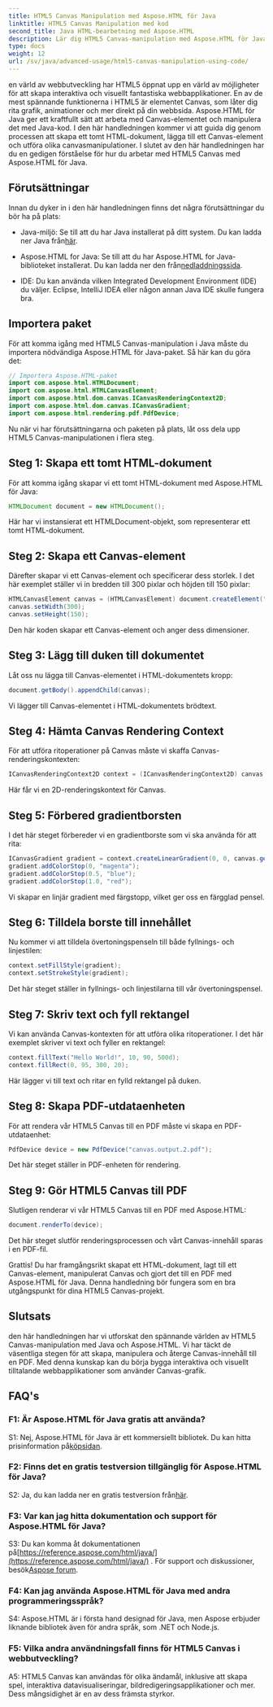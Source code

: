 ```yaml
---
title: HTML5 Canvas Manipulation med Aspose.HTML för Java
linktitle: HTML5 Canvas Manipulation med kod
second_title: Java HTML-bearbetning med Aspose.HTML
description: Lär dig HTML5 Canvas-manipulation med Aspose.HTML för Java. Skapa interaktiv grafik med steg-för-steg-vägledning.
type: docs
weight: 12
url: /sv/java/advanced-usage/html5-canvas-manipulation-using-code/
---
```

en värld av webbutveckling har HTML5 öppnat upp en värld av möjligheter för att skapa interaktiva och visuellt fantastiska webbapplikationer. En av de mest spännande funktionerna i HTML5 är elementet Canvas, som låter dig rita grafik, animationer och mer direkt på din webbsida. Aspose.HTML för Java ger ett kraftfullt sätt att arbeta med Canvas-elementet och manipulera det med Java-kod. I den här handledningen kommer vi att guida dig genom processen att skapa ett tomt HTML-dokument, lägga till ett Canvas-element och utföra olika canvasmanipulationer. I slutet av den här handledningen har du en gedigen förståelse för hur du arbetar med HTML5 Canvas med Aspose.HTML för Java.

## Förutsättningar

Innan du dyker in i den här handledningen finns det några förutsättningar du bör ha på plats:

-  Java-miljö: Se till att du har Java installerat på ditt system. Du kan ladda ner Java från[här](https://www.java.com/download/).

-  Aspose.HTML for Java: Se till att du har Aspose.HTML for Java-biblioteket installerat. Du kan ladda ner den från[nedladdningssida](https://releases.aspose.com/html/java/).

- IDE: Du kan använda vilken Integrated Development Environment (IDE) du väljer. Eclipse, IntelliJ IDEA eller någon annan Java IDE skulle fungera bra.

## Importera paket

För att komma igång med HTML5 Canvas-manipulation i Java måste du importera nödvändiga Aspose.HTML för Java-paket. Så här kan du göra det:

```java
// Importera Aspose.HTML-paket
import com.aspose.html.HTMLDocument;
import com.aspose.html.HTMLCanvasElement;
import com.aspose.html.dom.canvas.ICanvasRenderingContext2D;
import com.aspose.html.dom.canvas.ICanvasGradient;
import com.aspose.html.rendering.pdf.PdfDevice;
```

Nu när vi har förutsättningarna och paketen på plats, låt oss dela upp HTML5 Canvas-manipulationen i flera steg.

## Steg 1: Skapa ett tomt HTML-dokument

För att komma igång skapar vi ett tomt HTML-dokument med Aspose.HTML för Java:

```java
HTMLDocument document = new HTMLDocument();
```

Här har vi instansierat ett HTMLDocument-objekt, som representerar ett tomt HTML-dokument.

## Steg 2: Skapa ett Canvas-element

Därefter skapar vi ett Canvas-element och specificerar dess storlek. I det här exemplet ställer vi in bredden till 300 pixlar och höjden till 150 pixlar:

```java
HTMLCanvasElement canvas = (HTMLCanvasElement) document.createElement("canvas");
canvas.setWidth(300);
canvas.setHeight(150);
```

Den här koden skapar ett Canvas-element och anger dess dimensioner.

## Steg 3: Lägg till duken till dokumentet

Låt oss nu lägga till Canvas-elementet i HTML-dokumentets kropp:

```java
document.getBody().appendChild(canvas);
```

Vi lägger till Canvas-elementet i HTML-dokumentets brödtext.

## Steg 4: Hämta Canvas Rendering Context

För att utföra ritoperationer på Canvas måste vi skaffa Canvas-renderingskontexten:

```java
ICanvasRenderingContext2D context = (ICanvasRenderingContext2D) canvas.getContext("2d");
```

Här får vi en 2D-renderingskontext för Canvas.

## Steg 5: Förbered gradientborsten

I det här steget förbereder vi en gradientborste som vi ska använda för att rita:

```java
ICanvasGradient gradient = context.createLinearGradient(0, 0, canvas.getWidth(), 0);
gradient.addColorStop(0, "magenta");
gradient.addColorStop(0.5, "blue");
gradient.addColorStop(1.0, "red");
```

Vi skapar en linjär gradient med färgstopp, vilket ger oss en färgglad pensel.

## Steg 6: Tilldela borste till innehållet

Nu kommer vi att tilldela övertoningspenseln till både fyllnings- och linjestilen:

```java
context.setFillStyle(gradient);
context.setStrokeStyle(gradient);
```

Det här steget ställer in fyllnings- och linjestilarna till vår övertoningspensel.

## Steg 7: Skriv text och fyll rektangel

Vi kan använda Canvas-kontexten för att utföra olika ritoperationer. I det här exemplet skriver vi text och fyller en rektangel:

```java
context.fillText("Hello World!", 10, 90, 500d);
context.fillRect(0, 95, 300, 20);
```

Här lägger vi till text och ritar en fylld rektangel på duken.

## Steg 8: Skapa PDF-utdataenheten

För att rendera vår HTML5 Canvas till en PDF måste vi skapa en PDF-utdataenhet:

```java
PdfDevice device = new PdfDevice("canvas.output.2.pdf");
```

Det här steget ställer in PDF-enheten för rendering.

## Steg 9: Gör HTML5 Canvas till PDF

Slutligen renderar vi vår HTML5 Canvas till en PDF med Aspose.HTML:

```java
document.renderTo(device);
```

Det här steget slutför renderingsprocessen och vårt Canvas-innehåll sparas i en PDF-fil.

Grattis! Du har framgångsrikt skapat ett HTML-dokument, lagt till ett Canvas-element, manipulerat Canvas och gjort det till en PDF med Aspose.HTML för Java. Denna handledning bör fungera som en bra utgångspunkt för dina HTML5 Canvas-projekt.

## Slutsats

den här handledningen har vi utforskat den spännande världen av HTML5 Canvas-manipulation med Java och Aspose.HTML. Vi har täckt de väsentliga stegen för att skapa, manipulera och återge Canvas-innehåll till en PDF. Med denna kunskap kan du börja bygga interaktiva och visuellt tilltalande webbapplikationer som använder Canvas-grafik.

## FAQ's

### F1: Är Aspose.HTML för Java gratis att använda?

 S1: Nej, Aspose.HTML för Java är ett kommersiellt bibliotek. Du kan hitta prisinformation på[köpsidan](https://purchase.aspose.com/buy).

### F2: Finns det en gratis testversion tillgänglig för Aspose.HTML för Java?

 S2: Ja, du kan ladda ner en gratis testversion från[här](https://releases.aspose.com/).

### F3: Var kan jag hitta dokumentation och support för Aspose.HTML för Java?

 S3: Du kan komma åt dokumentationen på[https://reference.aspose.com/html/java/](https://reference.aspose.com/html/java/) . För support och diskussioner, besök[Aspose forum](https://forum.aspose.com/).

### F4: Kan jag använda Aspose.HTML för Java med andra programmeringsspråk?

S4: Aspose.HTML är i första hand designad för Java, men Aspose erbjuder liknande bibliotek även för andra språk, som .NET och Node.js.

### F5: Vilka andra användningsfall finns för HTML5 Canvas i webbutveckling?

A5: HTML5 Canvas kan användas för olika ändamål, inklusive att skapa spel, interaktiva datavisualiseringar, bildredigeringsapplikationer och mer. Dess mångsidighet är en av dess främsta styrkor.